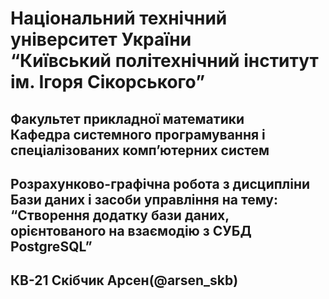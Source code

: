 # Національний технічний університет України<br>“Київський політехнічний інститут ім. Ігоря Сікорського”
## Факультет прикладної математики<br>Кафедра системного програмування і спеціалізованих комп’ютерних систем

## Розрахунково-графічна робота з дисципліни Бази даних і засоби управління на тему: “Створення додатку бази даних, орієнтованого на взаємодію з СУБД PostgreSQL”

## КВ-21 Скібчик Арсен(@arsen_skb) 


